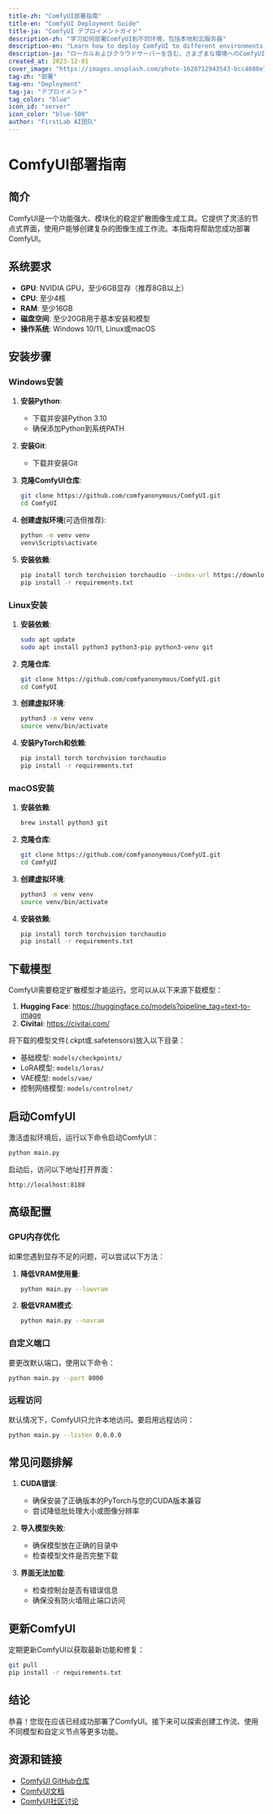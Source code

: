 ```yaml
---
title-zh: "ComfyUI部署指南"
title-en: "ComfyUI Deployment Guide"
title-ja: "ComfyUI デプロイメントガイド"
description-zh: "学习如何部署ComfyUI到不同环境，包括本地和云服务器"
description-en: "Learn how to deploy ComfyUI to different environments, including local and cloud servers"
description-ja: "ローカルおよびクラウドサーバーを含む、さまざまな環境へのComfyUIのデプロイ方法を学ぶ"
created_at: 2023-12-01
cover_image: "https://images.unsplash.com/photo-1620712943543-bcc4688e7485?fm=jpg&q=60&w=3000&ixlib=rb-4.0.3&ixid=M3wxMjA3fDB8MHxwaG90by1wYWdlfHx8fGVufDB8fHx8fA%3D%3D"
tag-zh: "部署"
tag-en: "Deployment"
tag-ja: "デプロイメント"
tag_color: "blue"
icon_id: "server"
icon_color: "blue-500"
author: "FirstLab AI团队"
---
```


# ComfyUI部署指南

## 简介

ComfyUI是一个功能强大、模块化的稳定扩散图像生成工具。它提供了灵活的节点式界面，使用户能够创建复杂的图像生成工作流。本指南将帮助您成功部署ComfyUI。

## 系统要求

- **GPU**: NVIDIA GPU，至少6GB显存（推荐8GB以上）
- **CPU**: 至少4核
- **RAM**: 至少16GB
- **磁盘空间**: 至少20GB用于基本安装和模型
- **操作系统**: Windows 10/11, Linux或macOS

## 安装步骤

### Windows安装

1. **安装Python**:
   - 下载并安装Python 3.10
   - 确保添加Python到系统PATH

2. **安装Git**:
   - 下载并安装Git

3. **克隆ComfyUI仓库**:
   ```bash
   git clone https://github.com/comfyanonymous/ComfyUI.git
   cd ComfyUI
   ```

4. **创建虚拟环境**(可选但推荐):
   ```bash
   python -m venv venv
   venv\Scripts\activate
   ```

5. **安装依赖**:
   ```bash
   pip install torch torchvision torchaudio --index-url https://download.pytorch.org/whl/cu118
   pip install -r requirements.txt
   ```

### Linux安装

1. **安装依赖**:
   ```bash
   sudo apt update
   sudo apt install python3 python3-pip python3-venv git
   ```

2. **克隆仓库**:
   ```bash
   git clone https://github.com/comfyanonymous/ComfyUI.git
   cd ComfyUI
   ```

3. **创建虚拟环境**:
   ```bash
   python3 -m venv venv
   source venv/bin/activate
   ```

4. **安装PyTorch和依赖**:
   ```bash
   pip install torch torchvision torchaudio
   pip install -r requirements.txt
   ```

### macOS安装

1. **安装依赖**:
   ```bash
   brew install python3 git
   ```

2. **克隆仓库**:
   ```bash
   git clone https://github.com/comfyanonymous/ComfyUI.git
   cd ComfyUI
   ```

3. **创建虚拟环境**:
   ```bash
   python3 -m venv venv
   source venv/bin/activate
   ```

4. **安装依赖**:
   ```bash
   pip install torch torchvision torchaudio
   pip install -r requirements.txt
   ```

## 下载模型

ComfyUI需要稳定扩散模型才能运行。您可以从以下来源下载模型：

1. **Hugging Face**: https://huggingface.co/models?pipeline_tag=text-to-image
2. **Civitai**: https://civitai.com/

将下载的模型文件(.ckpt或.safetensors)放入以下目录：
- 基础模型: `models/checkpoints/`
- LoRA模型: `models/loras/`
- VAE模型: `models/vae/`
- 控制网络模型: `models/controlnet/`

## 启动ComfyUI

激活虚拟环境后，运行以下命令启动ComfyUI：

```bash
python main.py
```

启动后，访问以下地址打开界面：
```
http://localhost:8188
```

## 高级配置

### GPU内存优化

如果您遇到显存不足的问题，可以尝试以下方法：

1. **降低VRAM使用量**:
   ```bash
   python main.py --lowvram
   ```

2. **极低VRAM模式**:
   ```bash
   python main.py --novram
   ```

### 自定义端口

要更改默认端口，使用以下命令：

```bash
python main.py --port 8000
```

### 远程访问

默认情况下，ComfyUI只允许本地访问。要启用远程访问：

```bash
python main.py --listen 0.0.0.0
```

## 常见问题排解

1. **CUDA错误**:
   - 确保安装了正确版本的PyTorch与您的CUDA版本兼容
   - 尝试降低批处理大小或图像分辨率

2. **导入模型失败**:
   - 确保模型放在正确的目录中
   - 检查模型文件是否完整下载

3. **界面无法加载**:
   - 检查控制台是否有错误信息
   - 确保没有防火墙阻止端口访问

## 更新ComfyUI

定期更新ComfyUI以获取最新功能和修复：

```bash
git pull
pip install -r requirements.txt
```

## 结论

恭喜！您现在应该已经成功部署了ComfyUI。接下来可以探索创建工作流、使用不同模型和自定义节点等更多功能。

## 资源和链接

- [ComfyUI GitHub仓库](https://github.com/comfyanonymous/ComfyUI)
- [ComfyUI文档](https://github.com/comfyanonymous/ComfyUI/wiki)
- [ComfyUI社区讨论](https://github.com/comfyanonymous/ComfyUI/discussions)